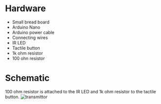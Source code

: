 # Hardware
- Small bread board
- Arduino Nano
- Arduino power cable
- Connecting wires
- IR LED
- Tactile button
- 1k ohm resistor
- 100 ohn resistor

# Schematic
100 ohm resistor is attached to the IR LED and 1k ohm resistor to the tactile button.
![transmittor](https://github.com/caidenceus/my-arduino/assets/109473462/e6186cc9-c206-4f43-a67f-d7896eaff140)
